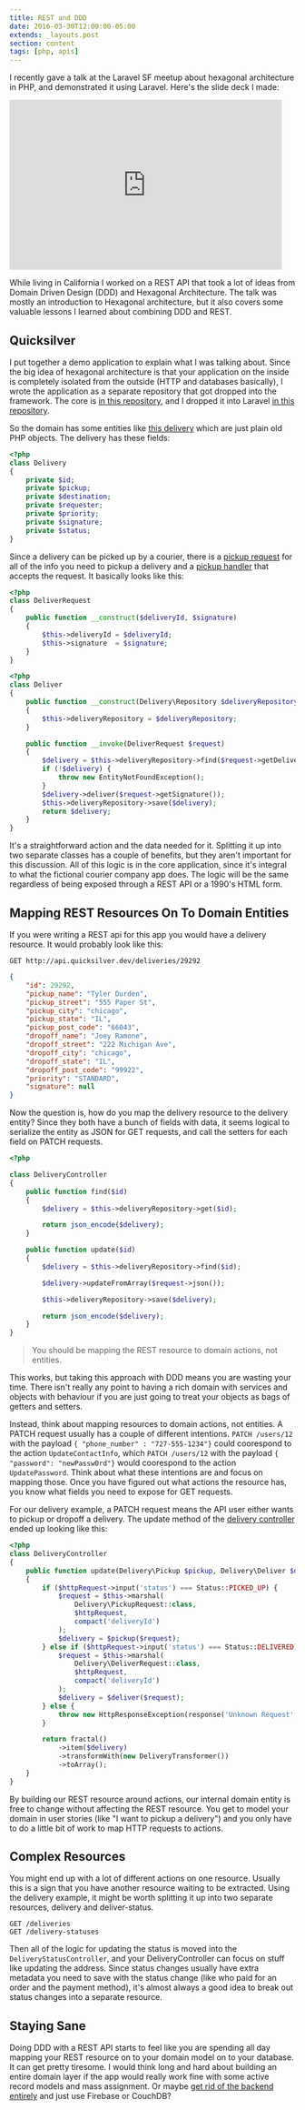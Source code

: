 ```yaml
---
title: REST and DDD
date: 2016-03-30T12:00:00-05:00
extends: _layouts.post
section: content
tags: [php, apis]
---
```


I recently gave a talk at the Laravel SF meetup about hexagonal architecture in PHP, and demonstrated it using Laravel.  Here's the slide deck I made:

<iframe src="https://docs.google.com/presentation/d/1kqcMqqmZbttgJcBCvmpXbzlTHVphcRCioshpx_bjc1w/embed?start=false&loop=false&delayms=3000" frameborder="0" width="480" height="299" allowfullscreen="true" mozallowfullscreen="true" webkitallowfullscreen="true"></iframe>
<br/>

While living in California I worked on a REST API that took a lot of ideas from Domain Driven Design (DDD) and Hexagonal Architecture.  The talk was mostly an introduction to Hexagonal architecture, but it also covers some valuable lessons I learned about combining DDD and REST.

## Quicksilver

I put together a demo application to explain what I was talking about.  Since the big idea of hexagonal architecture is that your application on the inside is completely isolated from the outside (HTTP and databases basically), I wrote the application as a separate repository that got dropped into the framework.  The core is [in this repository](https://github.com/yuloh/quicksilver), and I dropped it into Laravel [in this repository](https://github.com/yuloh/l5-quicksilver).

So the domain has some entities like [this delivery](https://github.com/yuloh/quicksilver/blob/master/src/Domain/Delivery.php) which are just plain old PHP objects.  The delivery has these fields:

```php
<?php
class Delivery
{
    private $id;
    private $pickup;
    private $destination;
    private $requester;
    private $priority;
    private $signature;
    private $status;
}
```

Since a delivery can be picked up by a courier, there is a [pickup request](https://github.com/yuloh/quicksilver/blob/master/src/Application/Delivery/DeliverRequest.php) for all of the info you need to pickup a delivery and a [pickup handler](https://github.com/yuloh/quicksilver/blob/master/src/Application/Delivery/Deliver.php) that accepts the request.  It basically looks like this:

```php
<?php
class DeliverRequest
{
    public function __construct($deliveryId, $signature)
    {
        $this->deliveryId = $deliveryId;
        $this->signature  = $signature;
    }
}
```

```php
<?php
class Deliver
{
    public function __construct(Delivery\Repository $deliveryRepository)
    {
        $this->deliveryRepository = $deliveryRepository;
    }

    public function __invoke(DeliverRequest $request)
    {
        $delivery = $this->deliveryRepository->find($request->getDeliveryId());
        if (!$delivery) {
            throw new EntityNotFoundException();
        }
        $delivery->deliver($request->getSignature());
        $this->deliveryRepository->save($delivery);
        return $delivery;
    }
}
```

It's a straightforward action and the data needed for it.  Splitting it up into two separate classes has a couple of benefits, but they aren't important for this discussion.  All of this logic is in the core application, since it's integral to what the fictional courier company app does.  The logic will be the same regardless of being exposed through a REST API or a 1990's HTML form.

## Mapping REST Resources On To Domain Entities

If you were writing a REST api for this app you would have a delivery resource.  It would probably look like this:

```
GET http://api.quicksilver.dev/deliveries/29292
```

```json
{
    "id": 29292,
    "pickup_name": "Tyler Durden",
    "pickup_street": "555 Paper St",
    "pickup_city": "chicago",
    "pickup_state": "IL",
    "pickup_post_code": "66043",
    "dropoff_name": "Joey Ramone",
    "dropoff_street": "222 Michigan Ave",
    "dropoff_city": "chicago",
    "dropoff_state": "IL",
    "dropoff_post_code": "99922",
    "priority": "STANDARD",
    "signature": null
}
```

Now the question is, how do you map the delivery resource to the delivery entity?  Since they both have a bunch of fields with data, it seems logical to serialize the entity as JSON for GET requests, and call the setters for each field on PATCH requests.

```php
<?php

class DeliveryController
{
    public function find($id)
    {
        $delivery = $this->deliveryRepository->get($id);

        return json_encode($delivery);
    }

    public function update($id)
    {
        $delivery = $this->deliveryRepository->find($id);

        $delivery->updateFromArray($request->json());

        $this->deliveryRepository->save($delivery);

        return json_encode($delivery);
    }
}
```

> You should be mapping the REST resource to domain actions, not entities.

This works, but taking this approach with DDD means you are wasting your time.  There isn't really any point to having a rich domain with services and objects with behaviour if you are just going to treat your objects as bags of getters and setters.

Instead, think about mapping resources to domain actions, not entities. A PATCH request usually has a couple of different intentions.  `PATCH /users/12` with the payload `{ "phone_number" : "727-555-1234"}` could coorespond to the action `UpdateContactInfo`, which `PATCH /users/12` with the payload `{ "password": "newPassw0rd"}` would coorespond to the action `UpdatePassword`.  Think about what these intentions are and focus on mapping those.  Once you have figured out what actions the resource has, you know what fields you need to expose for GET requests.

For our delivery example, a PATCH request means the API user either wants to pickup or dropoff a delivery.  The update method of the [delivery controller](https://github.com/yuloh/l5-quicksilver/blob/master/app/Http/Controllers/DeliveryController.php) ended up looking like this:

```php
<?php
class DeliveryController
{
    public function update(Delivery\Pickup $pickup, Delivery\Deliver $deliver, Request $httpRequest, $deliveryId)
    {
        if ($httpRequest->input('status') === Status::PICKED_UP) {
            $request = $this->marshal(
                Delivery\PickupRequest::class,
                $httpRequest,
                compact('deliveryId')
            );
            $delivery = $pickup($request);
        } else if ($httpRequest->input('status') === Status::DELIVERED) {
            $request = $this->marshal(
                Delivery\DeliverRequest::class,
                $httpRequest,
                compact('deliveryId')
            );
            $delivery = $deliver($request);
        } else {
            throw new HttpResponseException(response('Unknown Request', 400));
        }

        return fractal()
            ->item($delivery)
            ->transformWith(new DeliveryTransformer())
            ->toArray();
    }
}
```

By building our REST resource around actions, our internal domain entity is free to change without affecting the REST resource.  You get to model your domain in user stories (like "I want to pickup a delivery") and you only have to do a little bit of work to map HTTP requests to actions.

## Complex Resources

You might end up with a lot of different actions on one resource.  Usually this is a sign that you have another resource waiting to be extracted.  Using the delivery example, it might be worth splitting it up into two separate resources, delivery and deliver-status.

```
GET /deliveries
GET /delivery-statuses
```

Then all of the logic for updating the status is moved into the `DeliveryStatusController`, and your DeliveryController can focus on stuff like updating the address.  Since status changes usually have extra metadata you need to save with the status change (like who paid for an order and the payment method), it's almost always a good idea to break out status changes into a separate resource.

## Staying Sane

Doing DDD with a REST API starts to feel like you are spending all day mapping your REST resource on to your domain model on to your database.  It can get pretty tiresome.  I would think long and hard about building an entire domain layer if the app would really work fine with some active record models and mass assignment.  Or maybe [get rid of the backend entirely](http://nobackend.org/)  and just use Firebase or CouchDB?
